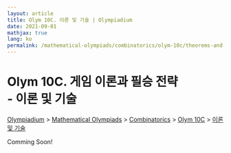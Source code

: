```yaml
---
layout: article
title: Olym 10C. 이론 및 기술 | Olympiadium
date: 2021-09-01
mathjax: true
lang: ko
permalink: /mathematical-olympiads/combinatorics/olym-10c/theorems-and-techniques/
---
```

# Olym 10C. 게임 이론과 필승 전략 <br> <ssup> - 이론 및 기술</ssup>

<a href="{{ site.homeurl }}">Olympiadium</a> > <a href="{{ site.homeurl }}mathematical-olympiads/">Mathematical Olympiads</a> > <a href="{{ site.homeurl }}mathematical-olympiads/combinatorics/">Combinatorics</a> > <a href="{{ site.homeurl }}mathematical-olympiads/combinatorics/olym-10c/">Olym 10C</a> > <a href="{{ site.homeurl }}mathematical-olympiads/combinatorics/olym-10c/theorems-and-techniques/">이론 및 기술</a>

Comming Soon!
